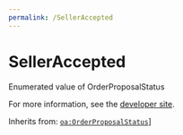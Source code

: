 ```yaml
---
permalink: /SellerAccepted
---
```


# SellerAccepted
Enumerated value of OrderProposalStatus

For more information, see the [developer site](https://developer.openactive.io/data-model/types/selleraccepted).

Inherits from: [`oa:OrderProposalStatus`](https://openactive.io/OrderProposalStatus)]
